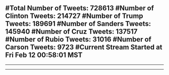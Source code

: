 #Total Number of Tweets: 728613 
#Number of Clinton Tweets: 214727
#Number of Trump Tweets: 189691
#Number of Sanders Tweets: 145940
#Number of Cruz Tweets: 137517
#Number of Rubio Tweets: 31016
#Number of Carson Tweets: 9723
#Current Stream Started at Fri Feb 12 00:58:01 MST
---
---
---
